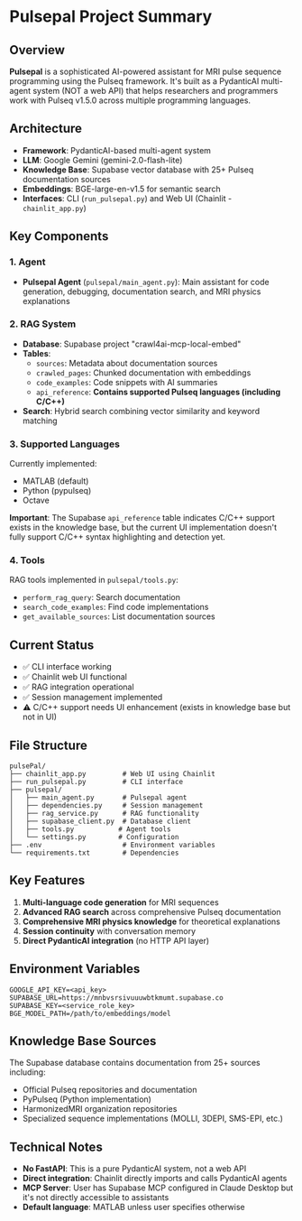 # Pulsepal Project Summary

## Overview
**Pulsepal** is a sophisticated AI-powered assistant for MRI pulse sequence programming using the Pulseq framework. It's built as a PydanticAI multi-agent system (NOT a web API) that helps researchers and programmers work with Pulseq v1.5.0 across multiple programming languages.

## Architecture
- **Framework**: PydanticAI-based multi-agent system
- **LLM**: Google Gemini (gemini-2.0-flash-lite)
- **Knowledge Base**: Supabase vector database with 25+ Pulseq documentation sources
- **Embeddings**: BGE-large-en-v1.5 for semantic search
- **Interfaces**: CLI (`run_pulsepal.py`) and Web UI (Chainlit - `chainlit_app.py`)

## Key Components

### 1. **Agent**
- **Pulsepal Agent** (`pulsepal/main_agent.py`): Main assistant for code generation, debugging, documentation search, and MRI physics explanations

### 2. **RAG System**
- **Database**: Supabase project "crawl4ai-mcp-local-embed"
- **Tables**: 
  - `sources`: Metadata about documentation sources
  - `crawled_pages`: Chunked documentation with embeddings
  - `code_examples`: Code snippets with AI summaries
  - `api_reference`: **Contains supported Pulseq languages (including C/C++)**
- **Search**: Hybrid search combining vector similarity and keyword matching

### 3. **Supported Languages**
Currently implemented:
- MATLAB (default)
- Python (pypulseq)
- Octave

**Important**: The Supabase `api_reference` table indicates C/C++ support exists in the knowledge base, but the current UI implementation doesn't fully support C/C++ syntax highlighting and detection yet.

### 4. **Tools**
RAG tools implemented in `pulsepal/tools.py`:
- `perform_rag_query`: Search documentation
- `search_code_examples`: Find code implementations
- `get_available_sources`: List documentation sources

## Current Status
- ✅ CLI interface working
- ✅ Chainlit web UI functional
- ✅ RAG integration operational
- ✅ Session management implemented
- ⚠️ C/C++ support needs UI enhancement (exists in knowledge base but not in UI)

## File Structure
```
pulsePal/
├── chainlit_app.py         # Web UI using Chainlit
├── run_pulsepal.py         # CLI interface
├── pulsepal/
│   ├── main_agent.py       # Pulsepal agent
│   ├── dependencies.py     # Session management
│   ├── rag_service.py      # RAG functionality
│   ├── supabase_client.py  # Database client
│   ├── tools.py           # Agent tools
│   └── settings.py        # Configuration
├── .env                    # Environment variables
└── requirements.txt        # Dependencies
```

## Key Features
1. **Multi-language code generation** for MRI sequences
2. **Advanced RAG search** across comprehensive Pulseq documentation
3. **Comprehensive MRI physics knowledge** for theoretical explanations
4. **Session continuity** with conversation memory
5. **Direct PydanticAI integration** (no HTTP API layer)

## Environment Variables
```env
GOOGLE_API_KEY=<api_key>
SUPABASE_URL=https://mnbvsrsivuuuwbtkmumt.supabase.co
SUPABASE_KEY=<service_role_key>
BGE_MODEL_PATH=/path/to/embeddings/model
```

## Knowledge Base Sources
The Supabase database contains documentation from 25+ sources including:
- Official Pulseq repositories and documentation
- PyPulseq (Python implementation)
- HarmonizedMRI organization repositories
- Specialized sequence implementations (MOLLI, 3DEPI, SMS-EPI, etc.)

## Technical Notes
- **No FastAPI**: This is a pure PydanticAI system, not a web API
- **Direct integration**: Chainlit directly imports and calls PydanticAI agents
- **MCP Server**: User has Supabase MCP configured in Claude Desktop but it's not directly accessible to assistants
- **Default language**: MATLAB unless user specifies otherwise
